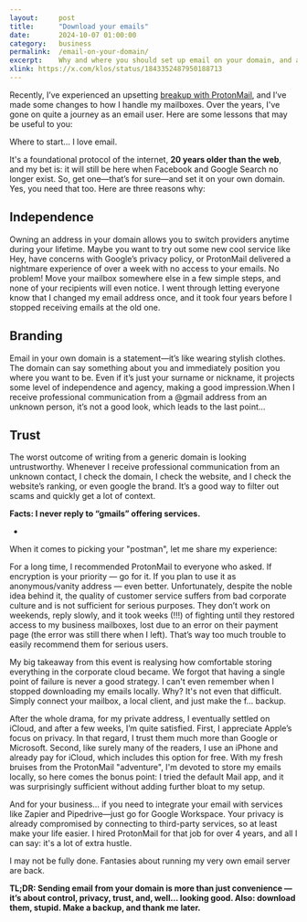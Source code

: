 ```yaml
---
layout: 	post
title:  	"Download your emails"
date:   	2024-10-07 01:00:00
category: 	business
permalink: 	/email-on-your-domain/
excerpt:	Why and where you should set up email on your domain, and always download your mailbox locally. Post-ProtonMail drama notes and lessons.
xlink: https://x.com/klos/status/1843352487950188713
---
```


Recently, I’ve experienced an upsetting [breakup with ProtonMail](https://x.com/klos/status/1838812841467613334), and I’ve made some changes to how I handle my mailboxes. Over the years, I've gone on quite a journey as an email user. Here are some lessons that may be useful to you:

Where to start… I love email.

It's a foundational protocol of the internet, **20 years older than the web**, and my bet is: it will still be here when Facebook and Google Search no longer exist. So, get one—that’s for sure—and set it on your own domain. Yes, you need that too. Here are three reasons why:

## Independence
Owning an address in your domain allows you to switch providers anytime during your lifetime. Maybe you want to try out some new cool service like Hey, have concerns with Google’s privacy policy, or ProtonMail delivered a nightmare experience of over a week with no access to your emails. No problem! Move your mailbox somewhere else in a few simple steps, and none of your recipients will even notice. I went through letting everyone know that I changed my email address once, and it took four years before I stopped receiving emails at the old one.

## Branding
Email in your own domain is a statement—it’s like wearing stylish clothes. The domain can say something about you and immediately position you where you want to be. Even if it’s just your surname or nickname, it projects some level of independence and agency, making a good impression.When I receive professional communication from a @gmail address from an unknown person, it’s not a good look, which leads to the last point…

## Trust
The worst outcome of writing from a generic domain is looking untrustworthy. Whenever I receive professional communication from an unknown contact, I check the domain, I check the website, and I check the website’s ranking, or even google the brand. It’s a good way to filter out scams and quickly get a lot of context.

**Facts: I never reply to “gmails” offering services.**

*

When it comes to picking your "postman", let me share my experience:

For a long time, I recommended ProtonMail to everyone who asked. If encryption is your priority — go for it. If you plan to use it as anonymous/vanity address — even better. Unfortunately, despite the noble idea behind it, the quality of customer service suffers from bad corporate culture and is not sufficient for serious purposes. They don’t work on weekends, reply slowly, and it took weeks (!!!) of fighting until they restored access to my business mailboxes, lost due to an error on their payment page (the error was still there when I left). That’s way too much trouble to easily recommend them for serious users. 

My big takeaway from this event is realysing how comfortable storing everything in the corporate cloud became. We forgot that having a single point of failure is never a good strategy. I can't even remember when I stopped downloading my emails locally. Why? It's not even that difficult. Simply connect your mailbox, a local client, and just make the f… backup.

After the whole drama, for my private address, I eventually settled on iCloud, and after a few weeks, I’m quite satisfied. First, I appreciate Apple’s focus on privacy. In that regard, I trust them much more than Google or Microsoft. Second, like surely many of the readers, I use an iPhone and already pay for iCloud, which includes this option for free. With my fresh bruises from the ProtonMail "adventure", I'm devoted to store my emails locally, so here comes the bonus point: I tried the default Mail app, and it was surprisingly sufficient without adding further bloat to my setup.

And for your business… if you need to integrate your email with services like Zapier and Pipedrive—just go for Google Workspace. Your privacy is already compromised by connecting to third-party services, so at least make your life easier. I hired ProtonMail for that job for over 4 years, and all I can say: it's a lot of extra hustle.

I may not be fully done. Fantasies about running my very own email server are back.

**TL;DR: Sending email from your domain is more than just convenience — it’s about control, privacy, trust, and, well… looking good. Also: download them, stupid. Make a backup, and thank me later.**